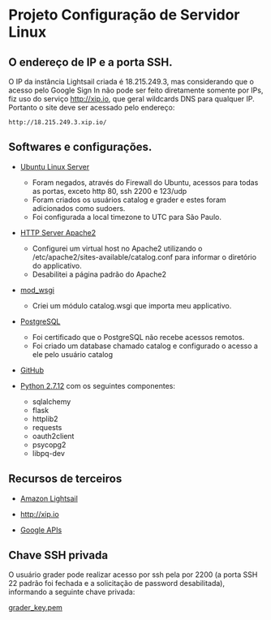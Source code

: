 # Projeto Configuração de Servidor Linux

## O endereço de IP e a porta SSH.
O IP da instância Lightsail criada é 18.215.249.3, mas considerando que o acesso pelo Google Sign In não pode ser feito diretamente somente por IPs, fiz uso do serviço http://xip.io, que geral wildcards DNS para qualquer IP. Portanto o site deve ser acessado pelo endereço:

    http://18.215.249.3.xip.io/

## Softwares e configurações.
- [Ubuntu Linux Server](https://www.ubuntu.com/)

    - Foram negados, através do Firewall do Ubuntu,  acessos para todas as portas, exceto http 80, ssh 2200 e 123/udp
    - Foram criados os usuários catalog e grader e estes foram adicionados como sudoers.
    - Foi configurada a local timezone to UTC para São Paulo.
- [HTTP Server Apache2](https://httpd.apache.org/)
    - Configurei um virtual host no Apache2 utilizando o /etc/apache2/sites-available/catalog.conf para informar o diretório do applicativo.
    - Desabilitei a página padrão do Apache2
- [mod_wsgi](https://pypi.org/project/mod_wsgi/)
    - Criei um módulo catalog.wsgi que importa meu applicativo.
- [PostgreSQL](https://www.postgresql.org/)
    - Foi certificado que o PostgreSQL não recebe acessos remotos.
    - Foi criado um database chamado catalog e configurado o acesso a ele pelo usuário catalog
- [GitHub](https://github.com/)

- [Python 2.7.12](https://www.python.org/)
com os seguintes componentes:
    - sqlalchemy
    - flask
    - httplib2
    - requests
    - oauth2client
    - psycopg2
    - libpq-dev

## Recursos de terceiros
- [Amazon Lightsail](https://aws.amazon.com/)

- http://xip.io

- [Google APIs](https://console.developers.google.com/)

## Chave SSH privada
O usuário grader pode realizar acesso por ssh pela por 2200 (a porta SSH 22 padrão foi fechada e a solicitação de password desabilitada), informando a seguinte chave privada:

[grader_key.pem](grader_key)